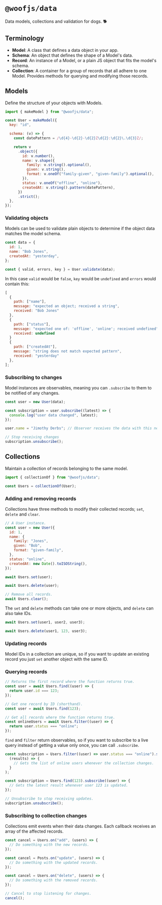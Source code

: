# `@woofjs/data`

Data models, collections and validation for dogs. 🐕

## Terminology

- **Model**: A class that defines a data object in your app.
- **Schema**: An object that defines the shape of a Model's data.
- **Record**: An instance of a Model, or a plain JS object that fits the model's schema.
- **Collection**: A container for a group of records that all adhere to one Model. Provides methods for querying and modifying those records.

## Models

Define the structure of your objects with Models.

```js
import { makeModel } from "@woofjs/data";

const User = makeModel({
  key: "id",

  schema: (v) => {
    const datePattern = /\d{4}-\d{2}-\d{2}Z\d{2}:\d{2}\.\d{3}Z/;

    return v
      .object({
        id: v.number(),
        name: v.shape({
          family: v.string().optional(),
          given: v.string(),
          format: v.oneOf("family-given", "given-family").optional(),
        }),
        status: v.oneOf("offline", "online"),
        createdAt: v.string().pattern(datePattern),
      })
      .strict();
  },
});
```

### Validating objects

Models can be used to validate plain objects to determine if the object data matches the model schema.

```js
const data = {
  id: 1,
  name: "Bob Jones",
  createdAt: "yesterday",
};

const { valid, errors, key } = User.validate(data);
```

In this case `valid` would be `false`, `key` would be `undefined` and `errors` would contain this:

```js
[
  {
    path: ["name"],
    message: "expected an object; received a string",
    received: "Bob Jones"
  },
  {
    path: ["status"],
    message: "expected one of: 'offline', 'online'; received undefined",
    received: undefined
  }
  {
    path: ["createdAt"],
    message: "string does not match expected pattern",
    received: "yesterday"
  },
];
```

### Subscribing to changes

Model instances are observables, meaning you can `.subscribe` to them to be notified of any changes.

```js
const user = new User(data);

const subscription = user.subscribe((latest) => {
  console.log("user data changed", latest);
});

user.name = "Jimothy Derbs"; // Observer receives the data with this new name.

// Stop receiving changes
subscription.unsubscribe();
```

## Collections

Maintain a collection of records belonging to the same model.

```js
import { collectionOf } from "@woofjs/data";

const Users = collectionOf(User);
```

### Adding and removing records

Collections have three methods to modify their collected records; `set`, `delete` and `clear`.

```js
// A User instance.
const user = new User({
  id: 1,
  name: {
    family: "Jones",
    given: "Bob",
    format: "given-family",
  },
  status: "online",
  createdAt: new Date().toISOString(),
});

await Users.set(user);

await Users.delete(user);

// Remove all records.
await Users.clear();
```

The `set` and `delete` methods can take one or more objects, and `delete` can also take IDs.

```js
await Users.set(user1, user2, user3);

await Users.delete(user1, 123, user3);
```

### Updating records

Model IDs in a collection are unique, so if you want to update an existing record you just `set` another object with the same ID.

### Querying records

```js
// Returns the first record where the function returns true.
const user = await Users.find((user) => {
  return user.id === 123;
});

// Get one record by ID (shorthand).
const user = await Users.find(123);

// Get all records where the function returns true.
const onlineUsers = await Users.filter((user) => {
  return user.status === "online";
});
```

`find` and `filter` return observables, so if you want to subscribe to a live query instead of getting a value only once, you can call `.subscribe`.

```js
const subscription = Users.filter((user) => user.status === "online").subscribe(
  (results) => {
    // Gets the list of online users whenever the collection changes.
  }
);

const subscription = Users.find(123).subscribe((user) => {
  // Gets the latest result whenever user 123 is updated.
});

// Unsubscribe to stop receiving updates.
subscription.unsubscribe();
```

### Subscribing to collection changes

Collections emit events when their data changes. Each callback receives an array of the affected records.

```js
const cancel = Users.on("add", (users) => {
  // Do something with the new records.
});

const cancel = Posts.on("update", (users) => {
  // Do something with the updated records.
});

const cancel = Users.on("delete", (users) => {
  // Do something with the removed records.
});

// Cancel to stop listening for changes.
cancel();
```
